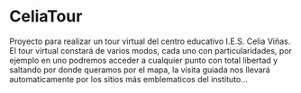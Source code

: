 # CeliaTour
Proyecto para realizar un tour virtual del centro educativo I.E.S. Celia Viñas.
El tour virtual constará de varios modos, cada uno con particularidades, por ejemplo en uno podremos acceder a cualquier punto con total libertad y saltando por donde queramos por el mapa, la visita guiada nos llevará automaticamente por los sitios más emblematicos del instituto... 
